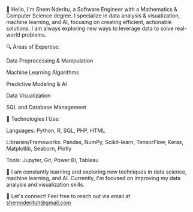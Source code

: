 👋 Hello, I'm Shem Nderitu, a Software Engineer with a Mathematics & Computer Science degree.
I specialize in data analysis & visualization, machine learning, and AI, focusing on creating efficient, actionable solutions. I am always exploring new ways to leverage data to solve real-world problems.

🔍 Areas of Expertise:

Data Preprocessing & Manipulation

Machine Learning Algorithms

Predictive Modeling & AI

Data Visualization

SQL and Database Management

🔧 Technologies I Use:

Languages: Python, R, SQL, PHP, HTML

Libraries/Frameworks: Pandas, NumPy, Scikit-learn, TensorFlow, Keras, Matplotlib, Seaborn, Plotly

Tools: Jupyter, Git, Power BI, Tableau

🌱 I am constantly learning and exploring new techniques in data science, machine learning, and AI. Currently, I'm focused on improving my data analysis and visualization skills.

💬 Let's connect! Feel free to reach out via email at shemnderituh@gmail.com
